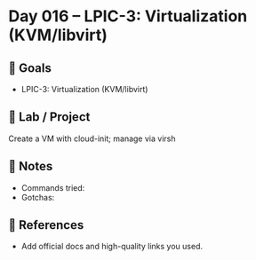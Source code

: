 # Day 016 – LPIC-3: Virtualization (KVM/libvirt)

## 🎯 Goals
- LPIC-3: Virtualization (KVM/libvirt)

## 🔧 Lab / Project
Create a VM with cloud-init; manage via virsh

## 📝 Notes
- Commands tried:
- Gotchas:

## 🔎 References
- Add official docs and high-quality links you used.
